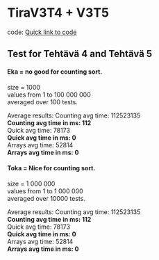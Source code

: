# TiraV3T4 + V3T5
code: [Quick link to code](https://github.com/Qmppu842/TiraV3T4/blob/master/src/tirav3t4_not_a_countingsort/TiraV3T4_not_a_countingsort.java)

## Test for Tehtävä 4 and Tehtävä 5
#### Eka = no good for counting sort.
size = 1000  
values from 1 to 100 000 000  
averaged over 100 tests.  


Average results: 
Counting avg time: 112523135  
**Counting avg time in ms: 112**  
Quick avg time: 78173  
**Quick avg time in ms: 0**  
Arrays avg time: 52814  
**Arrays avg time in ms: 0**  


#### Toka = Nice for counting sort.
size = 1 000 000  
values from 1 to 1 000 000  
averaged over 10000 tests.  


Average results: 
Counting avg time: 112523135  
**Counting avg time in ms: 112**  
Quick avg time: 78173  
**Quick avg time in ms: 0**  
Arrays avg time: 52814  
**Arrays avg time in ms: 0**  
